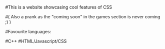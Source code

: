#This is a website showcasing cool features of CSS

#( Also a prank as the "coming soon" in the games section is never coming ;) )

#Favourite languages:

#C++
#HTML/Javascript/CSS
